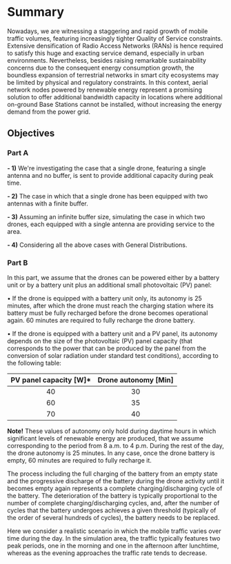 # Summary

Nowadays, we are witnessing a staggering and rapid growth of mobile traffic volumes, featuring increasingly tighter Quality of Service constraints. Extensive densification of Radio Access Networks (RANs) is hence required to satisfy this huge and exacting service demand, especially in urban environments. Nevertheless, besides raising remarkable sustainability concerns due to the consequent energy consumption growth, the boundless expansion of terrestrial networks in smart city ecosystems may be limited by physical and regulatory constraints. In this context, aerial network nodes powered by renewable energy represent a promising solution to offer additional bandwidth capacity in locations where additional on-ground Base Stations cannot be installed, without increasing the energy demand from the power grid.

## Objectives

### Part A

**- 1)** We're investigating the case that a single drone, featuring a single antenna and no buffer, is sent to provide additional capacity during peak time.

**- 2)** The case in which that a single drone has been equipped with two antennas with a finite buffer.

**- 3)** Assuming an infinite buffer size, simulating the case in which two drones, each equipped with a single antenna are providing service to the area.

**- 4)** Considering all the above cases with General Distributions.

### Part B

In this part, we assume that the drones can be powered either by a battery unit or by a battery unit plus an additional small photovoltaic (PV) panel:

• If the drone is equipped with a battery unit only, its autonomy is 25 minutes, after which the drone must reach the charging station where its battery must be fully recharged before the drone becomes operational again. 60 minutes are required to fully recharge the drone battery.

• If the drone is equipped with a battery unit and a PV panel, its autonomy depends on the size of the photovoltaic (PV) panel capacity (that corresponds to the power that can be produced by the panel from the conversion of solar radiation under standard test conditions), according to the following table:


| PV panel capacity [W]*  | Drone autonomy [Min] |
| :---: | :---: |
| 40  | 30  |
| 60  | 35  |
| 70  | 40  |

**Note!** These values of autonomy only hold during daytime hours in which significant levels of renewable energy are produced, that we assume corresponding to the period from 8 a.m. to 4 p.m. During the rest of the day, the drone autonomy is 25 minutes. In any case, once the drone battery is empty, 60 minutes are required to fully recharge it.

The process including the full charging of the battery from an empty state and the progressive discharge of the battery during the drone activity until it becomes empty again represents a complete charging/discharging cycle of the battery. The deterioration of the battery is typically proportional to the number of complete charging/discharging cycles, and, after the number of cycles that the battery undergoes achieves a given threshold (typically of the order of several hundreds of cycles), the battery needs to be replaced.

Here we consider a realistic scenario in which the mobile traffic varies over time during the day. In the simulation area, the traffic typically features two peak
periods, one in the morning and one in the afternoon after lunchtime, whereas as the evening approaches the traffic rate tends to decrease.
